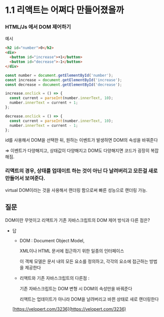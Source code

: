 # 1.1 리액트는 어쩌다 만들어졌을까

### HTML/Js 에서 DOM 제어하기

예시

```html
<h2 id="number">0</h2>
<div>
  <button id="increase">+1</button>
  <button id="decrease">-1</button>
</div>
```

```jsx
const number = document.getElementById('number');
const increase = document.getElementById('increase');
const decrease = document.getElementById('decrease');

increase.onclick = () => {
  const current = parseInt(number.innerText, 10);
  number.innerText = current + 1;
};

decrease.onclick = () => {
  const current = parseInt(number.innerText, 10);
  number.innerText = current - 1;
};
```

id를 사용해서 DOM을 선택한 뒤, 원하는 이벤트가 발생하면 DOM의 속성을 바꿔준다

⇒ 이벤트가 다양해지고, 상태값이 다양해지고 DOM도 다양해지면 코드가 굉장히 복잡해짐.

### 리액트의 경우, 상태를 업데이트 하는 것이 아닌 다 날려버리고 모든걸 새로 만들어서 보여준다.

virtual DOM이라는 것을 사용해서 랜더링 함으로써 빠른 성능으로 랜더링 가능.

## 질문

DOM이란 무엇이고 리액트가 기존 자바스크립트의 DOM 제어 방식과 다른 점은?

- 답
    - DOM : Document Object Model,

        XML이나 HTML 문서에 접근하기 위한 일종의 인터페이스

        이 객체 모델은 문서 내의 모든 요소를 정의하고, 각각의 요소에 접근하는 방법을 제공한다

    - 리액트와 기존 자바스크립트의 다른점 :

        기존 자바스크립트는 DOM 변형 시 DOM의 속성만을 바꿔준다

        리액트는 업데이트가 아니라 DOM을 날려버리고 바뀐 상태로 새로 랜더링한다

    [https://velopert.com/3236](https://velopert.com/3236)